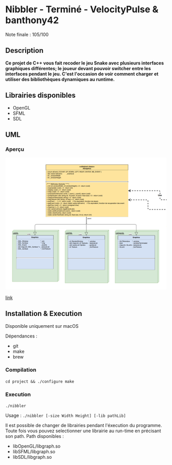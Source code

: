 # Nibbler - Terminé - VelocityPulse & banthony42

Note finale : 105/100

## Description
**Ce projet de C++ vous fait recoder le jeu Snake avec plusieurs interfaces graphiques différentes; le joueur devant pouvoir switcher entre les interfaces pendant le jeu. C'est l'occasion de voir comment charger et utiliser des bibliothèques dynamiques au runtime.**

## Librairies disponibles 
* OpenGL
* SFML
* SDL

## UML
### Aperçu
[![uml](https://github.com/VelocityPulse/nibbler/raw/master/uml/uml_screen.png)](https://github.com/VelocityPulse/nibbler/raw/master/uml/UML.pdf)

[link](https://github.com/banthony42/nibbler/blob/master/uml/UML.pdf?raw=true)

## Installation & Execution 
Disponible uniquement sur macOS

Dépendances : 
- git
- make
- brew

### Compilation 
`cd project && ./configure make`
### Execution 
`./nibbler`

Usage : `./nibbler [-size Width Height] [-lib pathLib]`

Il est possible de changer de librairies pendant l'éxecution du programme. Toute fois vous pouvez selectionner une librairie au run-time en précisant son path. 
Path disponibles :
* libOpenGL/libgraph.so
* libSFML/libgraph.so
* libSDL/libgraph.so

